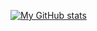 [![My GitHub stats](https://github-readme-stats.vercel.app/api?username=CodeGPT007&count_private=true)](https://github.com/CodeGPT007/github-readme-stats)


<!--

[![Top Langs](https://github-readme-stats.vercel.app/api/top-langs/?username=CodeGPT007)](https://github.com/CodeGPT007/github-readme-stats)


**CodeGPT007/CodeGPT007** is a ✨ _special_ ✨ repository because its `README.md` (this file) appears on your GitHub profile.

Here are some ideas to get you started:

- 🔭 I’m currently working on ...
- 🌱 I’m currently learning ...
- 👯 I’m looking to collaborate on ...
- 🤔 I’m looking for help with ...
- 💬 Ask me about ...
- 📫 How to reach me: ...
- 😄 Pronouns: ...
- ⚡ Fun fact: ...
-->
